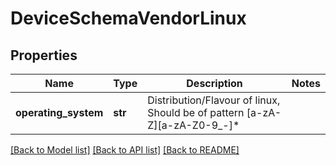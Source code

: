# DeviceSchemaVendorLinux

## Properties
Name | Type | Description | Notes
------------ | ------------- | ------------- | -------------
**operating_system** | **str** | Distribution/Flavour of linux, Should be of pattern [a-zA-Z][a-zA-Z0-9_-]* | 

[[Back to Model list]](../README.md#documentation-for-models) [[Back to API list]](../README.md#documentation-for-api-endpoints) [[Back to README]](../README.md)


